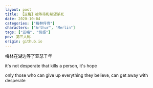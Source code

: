 ```yaml
---
layout: post
title: 【亚梅】被等待和希望杀死
date: 2020-10-04
categories: ["梅林传奇"]
characters: ["Arthur", "Merlin"]
tags: ["亚梅", "情感"]
pov: 第三人称
origin: github.io
---
```


梅林在湖边等了亚瑟千年

it's not desperate that kills a person, it's hope

only those who can give up everything they believe, can get away with desperate